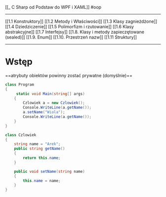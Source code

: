 [[_ C Sharp od Podstaw do WPF i XAML]]
#oop 

-----
[[1.1 Konstruktory]]
[[1.2 Metody i Właściwości]]
[[1.3 Klasy zagnieżdżone]]
[[1.4 Dziedziczenie]]
[[1.5 Polimorfizm i rzutowanie]]
[[1.6 Klasy abstrakcyjne]]
[[1.7 Interfejsy]]
[[1.8. Klasy i metody zapieczętowane (sealed)]]
[[1.9. Enum]]
[[1.10. Przestrzeń nazw]]
[[1.11 Struktury]]









---------------


# Wstęp

==atrybuty obiektów powinny zostać prywatne (domyślnie)==

```c#
class Program
{
     static void Main(string[] args)
    {
        Czlowiek a = new Czlowiek();
        Console.WriteLine(a.getName());
        a.setName("Wiola");
        Console.WriteLine(a.getName());
    }
}

class Czlowiek
{
    string name = "Arek";
    public string getName() 
    { 
        return this.name; 
    }

    public void setName(string name)
    {
        this.name = name;
    }
}
```

